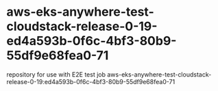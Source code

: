 # aws-eks-anywhere-test-cloudstack-release-0-19-ed4a593b-0f6c-4bf3-80b9-55df9e68fea0-71
repository for use with E2E test job aws-eks-anywhere-test-cloudstack-release-0-19:ed4a593b-0f6c-4bf3-80b9-55df9e68fea0-71
